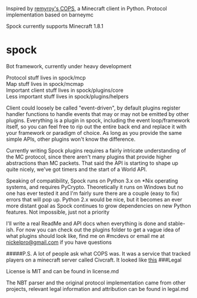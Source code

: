 Inspired by [remyroy's COPS](http://www.reddit.com/r/Civcraft/comments/13kwjm/introducing_the_cops_civcraft_online_player_status/),
a Minecraft client in Python. Protocol implementation based on barneymc

Spock currently supports Minecraft 1.8.1

spock
=====

Bot framework, currently under heavy development

Protocol stuff lives in spock/mcp  
Map stuff lives in spock/mcmap  
Important client stuff lives in spock/plugins/core  
Less important stuff lives in spock/plugins/helpers  

Client could loosely be called "event-driven", by default plugins register
handler functions to handle events that may or may not be emitted by other
plugins. Everything is a plugin in spock, including the event loop/framework
itself, so you can feel free to rip out the entire back end and replace it with
your framework or paradigm of choice. As long as you provide the same simple
APIs, other plugins won't know the difference.

Currently writing Spock plugins requires a fairly intricate understanding of the
MC protocol, since there aren't many plugins that provide higher abstractions
than MC packets. That said the API is starting to shape up quite nicely, we've
got timers and the start of a World API.

Speaking of compatibility, Spock runs on Python 3.x on *Nix operating systems,
and requires PyCrypto. Theoretically it runs on Windows but no one has ever
tested it and I'm fairly sure there are a couple (easy to fix) errors that will
pop up. Python 2.x would be nice, but it becomes an ever more distant goal as
Spock continues to grow dependencies on new Python features. Not impossible,
just not a priority

I'll write a real ReadMe and API docs when everything is done and stable-ish.
For now you can check out the plugins folder to get a vague idea of what plugins
should look like, find me on #mcdevs or email me at nickelpro@gmail.com if you
have questions

#####P.S.
A lot of people ask what COPS was. It was a service that tracked players on a
minecraft server called Civcraft. It looked like [this](http://www.nickg.org/dl/cops.jpg)
###Legal

License is MIT and can be found in license.md

The NBT parser and the original protocol implementation came from other projects,
relevant legal information and attribution can be found in legal.md
